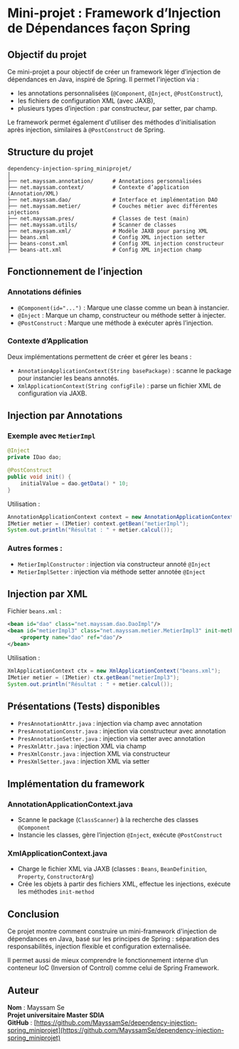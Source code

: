 
# Mini-projet : Framework d’Injection de Dépendances façon Spring

## Objectif du projet

Ce mini-projet a pour objectif de créer un framework léger d’injection de dépendances en Java, inspiré de Spring. Il permet l'injection via :

- les annotations personnalisées (`@Component`, `@Inject`, `@PostConstruct`),
- les fichiers de configuration XML (avec JAXB),
- plusieurs types d’injection : par constructeur, par setter, par champ.

Le framework permet également d'utiliser des méthodes d'initialisation après injection, similaires à `@PostConstruct` de Spring.



## Structure du projet

```
dependency-injection-spring_miniprojet/
│
├── net.mayssam.annotation/      # Annotations personnalisées
├── net.mayssam.context/         # Contexte d’application (Annotation/XML)
├── net.mayssam.dao/             # Interface et implémentation DAO
├── net.mayssam.metier/          # Couches métier avec différentes injections
├── net.mayssam.pres/            # Classes de test (main)
├── net.mayssam.utils/           # Scanner de classes
├── net.mayssam.xml/             # Modèle JAXB pour parsing XML
├── beans.xml                    # Config XML injection setter
├── beans-const.xml              # Config XML injection constructeur
├── beans-att.xml                # Config XML injection champ
```



## Fonctionnement de l’injection

### Annotations définies

- `@Component(id="...")` : Marque une classe comme un bean à instancier.
- `@Inject` : Marque un champ, constructeur ou méthode setter à injecter.
- `@PostConstruct` : Marque une méthode à exécuter après l’injection.

### Contexte d’Application

Deux implémentations permettent de créer et gérer les beans :
- `AnnotationApplicationContext(String basePackage)` : scanne le package pour instancier les beans annotés.
- `XmlApplicationContext(String configFile)` : parse un fichier XML de configuration via JAXB.



## Injection par Annotations

### Exemple avec `MetierImpl`

```java
@Inject
private IDao dao;

@PostConstruct
public void init() {
    initialValue = dao.getData() * 10;
}
```

Utilisation :
```java
AnnotationApplicationContext context = new AnnotationApplicationContext("net.mayssam");
IMetier metier = (IMetier) context.getBean("metierImpl");
System.out.println("Résultat : " + metier.calcul());
```

### Autres formes :
- `MetierImplConstructor` : injection via constructeur annoté `@Inject`
- `MetierImplSetter` : injection via méthode setter annotée `@Inject`



## Injection par XML

Fichier `beans.xml` :
```xml
<bean id="dao" class="net.mayssam.dao.DaoImpl"/>
<bean id="metierImpl3" class="net.mayssam.metier.MetierImpl3" init-method="init">
    <property name="dao" ref="dao"/>
</bean>
```

Utilisation :
```java
XmlApplicationContext ctx = new XmlApplicationContext("beans.xml");
IMetier metier = (IMetier) ctx.getBean("metierImpl3");
System.out.println("Résultat : " + metier.calcul());
```



## Présentations (Tests) disponibles

- `PresAnnotationAttr.java` : injection via champ avec annotation
- `PresAnnotationConstr.java` : injection via constructeur avec annotation
- `PresAnnotationSetter.java` : injection via setter avec annotation
- `PresXmlAttr.java` : injection XML via champ
- `PresXmlConstr.java` : injection XML via constructeur
- `PresXmlSetter.java` : injection XML via setter



## Implémentation du framework

### AnnotationApplicationContext.java

- Scanne le package (`ClassScanner`) à la recherche des classes `@Component`
- Instancie les classes, gère l’injection `@Inject`, exécute `@PostConstruct`

### XmlApplicationContext.java

- Charge le fichier XML via JAXB (classes : `Beans`, `BeanDefinition`, `Property`, `ConstructorArg`)
- Crée les objets à partir des fichiers XML, effectue les injections, exécute les méthodes `init-method`



## Conclusion

Ce projet montre comment construire un mini-framework d'injection de dépendances en Java, basé sur les principes de Spring : séparation des responsabilités, injection flexible et configuration externalisée.

Il permet aussi de mieux comprendre le fonctionnement interne d’un conteneur IoC (Inversion of Control) comme celui de Spring Framework.



## Auteur

**Nom** : Mayssam Se  
**Projet universitaire Master SDIA**  
**GitHub** : [https://github.com/MayssamSe/dependency-injection-spring_miniprojet](https://github.com/MayssamSe/dependency-injection-spring_miniprojet)
